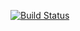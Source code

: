 [![Build Status](https://travis-ci.org/vinniechen/TravisCISample.svg?branch=master)](https://travis-ci.org/vinniechen/TravisCISample)